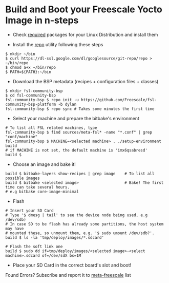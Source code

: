 # Build and Boot your Freescale Yocto Image in n-steps

* Check [required](http://www.yoctoproject.org/docs/1.4/ref-manual/ref-manual.html#required-packages-for-the-host-development-system) packages for your Linux Distribution and install them

* Install the [repo](http://source.android.com/source/developing.html) utility following
these steps

~~~~ {.bash}
$ mkdir ~/bin
$ curl https://dl-ssl.google.com/dl/googlesource/git-repo/repo > ~/bin/repo
$ chmod a+x ~/bin/repo
$ PATH=${PATH}:~/bin
~~~~

* Download the BSP metadata (recipes + configuration files + classes)

~~~~ {.bash}
$ mkdir fsl-community-bsp
$ cd fsl-community-bsp
fsl-community-bsp $ repo init -u https://github.com/Freescale/fsl-community-bsp-platform -b dylan
fsl-community-bsp $ repo sync # Takes some minutes the first time 
~~~~

* Select your machine and prepare the bitbake's environment

~~~~ {.bash}
# To list all FSL related machines, type
fsl-community-bsp $ find sources/meta-fsl* -name "*.conf" | grep "conf/machine"
fsl-community-bsp $ MACHINE=<selected machine> . ./setup-environment build
# if MACHINE is not set, the default machine is 'imx6qsabresd'
build $
~~~~

* Choose an image and bake it!

~~~~ {.bash}
build $ bitbake-layers show-recipes | grep image 	# To list all possible images
build $ bitbake <selected image>					# Bake! The first time can take several hours.
# e.g bitbake core-image-minimal
~~~~

* Flash

~~~~ {.bash}
# Insert your SD Card
# Type '$ dmesg | tail' to see the device node being used, e.g /dev/sdb)
# In case SD to be flash has already some partitions, the host system may have 
# mounted these, so unmount them, e.g. '$ sudo umount /dev/sdb?'.
build $ ls -la 'tmp/deploy/images/*.sdcard'

# Flash the soft link one
build $ sudo dd if=tmp/deploy/images/<selected image>-<select machine>.sdcard of=/dev/sdX bs=1M
~~~~

* Place your SD Card in the correct board's slot and boot!

Found Errors? Subscribe and report it to [meta-freescale](https://lists.yoctoproject.org/listinfo/meta-freescale) list
